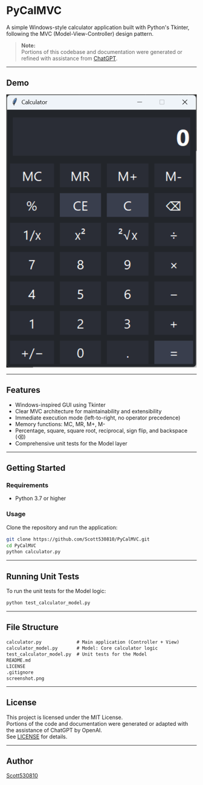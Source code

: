 
# PyCalMVC

A simple Windows-style calculator application built with Python's Tkinter, following the MVC (Model-View-Controller) design pattern.

> **Note:**  
> Portions of this codebase and documentation were generated or refined with assistance from [ChatGPT](https://chat.openai.com/).

---

## Demo

![screenshot](screenshot.png)

---

## Features

- Windows-inspired GUI using Tkinter
- Clear MVC architecture for maintainability and extensibility
- Immediate execution mode (left-to-right, no operator precedence)
- Memory functions: MC, MR, M+, M-
- Percentage, square, square root, reciprocal, sign flip, and backspace (⌫)
- Comprehensive unit tests for the Model layer

---

## Getting Started

### Requirements

- Python 3.7 or higher

### Usage

Clone the repository and run the application:

```bash
git clone https://github.com/Scott530810/PyCalMVC.git
cd PyCalMVC
python calculator.py
```

---

## Running Unit Tests

To run the unit tests for the Model logic:

```bash
python test_calculator_model.py
```

---

## File Structure

```
calculator.py             # Main application (Controller + View)
calculator_model.py       # Model: Core calculator logic
test_calculator_model.py  # Unit tests for the Model
README.md
LICENSE
.gitignore
screenshot.png
```

---

## License

This project is licensed under the MIT License.  
Portions of the code and documentation were generated or adapted with the assistance of ChatGPT by OpenAI.  
See [LICENSE](LICENSE) for details.

---

## Author

[Scott530810](https://github.com/Scott530810)
